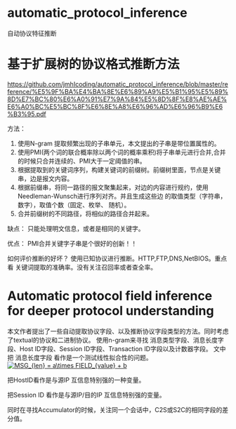 # automatic_protocol_inference
自动协议特征推断
# 基于扩展树的协议格式推断方法
https://github.com/jmhIcoding/automatic_protocol_inference/blob/master/reference/%E5%9F%BA%E4%BA%8E%E6%89%A9%E5%B1%95%E5%89%8D%E7%BC%80%E6%A0%91%E7%9A%84%E5%8D%8F%E8%AE%AE%E6%A0%BC%E5%BC%8F%E6%8E%A8%E6%96%AD%E6%96%B9%E6%B3%95.pdf 

方法：
1. 使用N-gram 提取频繁出现的子串单元，本文提出的子串是带位置属性的。
2. 使用PMI(两个词的联合概率除以两个词的概率乘积)将子串单元进行合并,合并的时候只合并连续的、PMI大于一定阈值的串。
3. 根据提取到的关键词序列，构建关键词的前缀树。前缀树里面，节点是关键串，边是报文内容。
4. 根据前缀串，将同一路径的报文聚集起来，对边的内容进行规约，使用Needleman-Wunsch进行序列对齐。并且生成这些边 的取值类型（字符串，数字），取值个数（固定、枚举、 随机）。
5. 合并前缀树的不同路径，将相似的路径合并起来。

缺点：
只能处理明文信息，或者是相同的关键字。

优点：
PMI合并关键字子串是个很好的创新！！

如何评价推断的好坏？ 使用已知协议进行推断。HTTP,FTP,DNS,NetBIOS。重点看 关键词提取的准确率。没有关注召回率或者查全率。

# Automatic protocol field inference for deeper protocol understanding

本文作者提出了一些自动提取协议字段、以及推断协议字段类型的方法。同时考虑了textual的协议和二进制协议。
使用n-gram来寻找 消息类型字段、消息长度字段、Host ID字段、Session ID字段、Transaction ID字段以及计数器字段。
文中把 消息长度字段 看作是一个测试线性拟合性的问题。
<a href="https://www.codecogs.com/eqnedit.php?latex=MSG_{len}&space;=&space;a\times&space;FIELD_{value}&space;&plus;&space;b" target="_blank"><img src="https://latex.codecogs.com/gif.latex?MSG_{len}&space;=&space;a\times&space;FIELD_{value}&space;&plus;&space;b" title="MSG_{len} = a\times FIELD_{value} + b" /></a>

把HostID看作是与源IP 互信息特别强的一种变量。

把Session ID 看作是与源IP/目的IP 互信息特别强的变量。

同时在寻找Accumulator的时候，关注同一个会话中，C2S或S2C的相同字段的差分值。
